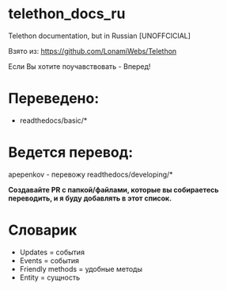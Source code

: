 # telethon_docs_ru
Telethon documentation, but in Russian [UNOFFCICIAL]

Взято из: https://github.com/LonamiWebs/Telethon

Если Вы хотите поучавствовать - Вперед!
# Переведено:

- readthedocs/basic/*

# Ведется перевод:

apepenkov -  перевожу readthedocs/developing/*


**Создавайте PR с папкой/файлами, которые вы собираетесь переводить, и я буду добавлять в этот список.**

# Словарик

- Updates = события
- Events = события
- Friendly methods = удобные методы
- Entity = сущность
